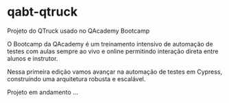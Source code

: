 # qabt-qtruck
Projeto do QTruck usado no QAcademy Bootcamp

O Bootcamp da QAcademy é um
treinamento intensivo de automação de
testes com aulas sempre ao vivo e online
permitindo interação direta entre alunos e
instrutor.

Nessa primeira edição vamos avançar na
automação de testes em Cypress,
construindo uma arquitetura robusta e
escalável.

Projeto em andamento ...

